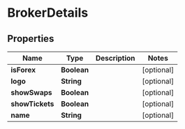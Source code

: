 
# BrokerDetails

## Properties
Name | Type | Description | Notes
------------ | ------------- | ------------- | -------------
**isForex** | **Boolean** |  |  [optional]
**logo** | **String** |  |  [optional]
**showSwaps** | **Boolean** |  |  [optional]
**showTickets** | **Boolean** |  |  [optional]
**name** | **String** |  |  [optional]




